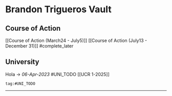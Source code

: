 # Brandon Trigueros Vault

## Course of Action
[[Course of Action (March24 - July5)]]
[[Course of Action (July13 - December 31)]] #complete_later 
## University
Hola -> _06-Apr-2023_ #UNI_TODO 
[[UCR 1-2025]]

```query
tag:#UNI_TODO
```
___